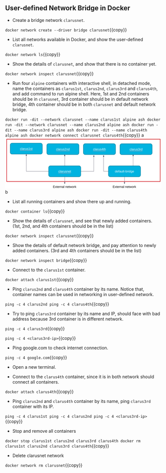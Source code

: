 
## User-defined Network Bridge in Docker

- Create a bridge network `clarusnet`.

`docker network create --driver bridge clarusnet`{{copy}}

- List all networks available in Docker, and show the user-defined `clarusnet`.

`docker network ls`{{copy}}

- Show the details of `clarusnet`, and show that there is no container yet.

`docker network inspect clarusnet`{{copy}}

- Run four `alpine` containers with interactive shell, in detached mode, name the containers as `clarus1st`, `clarus2nd`, `clarus3rd` and `clarus4th`, and add command to run alpine shell. Here, 1st and 2nd containers should be in `clarusnet`, 3rd container should be in default network bridge, 4th container should be in both `clarusnet` and default network bridge.

`docker run -dit --network clarusnet --name clarus1st alpine ash
docker run -dit --network clarusnet --name clarus2nd alpine ash
docker run -dit --name clarus3rd alpine ash
docker run -dit --name clarus4th alpine ash
docker network connect clarusnet clarus4th`{{copy}}
a
![User Defined Bridge Network](./user-defined-bridge-network.png)
b
- List all running containers and show there up and running.

`docker container ls`{{copy}}

- Show the details of `clarusnet`, and see that newly added containers. (1st, 2nd, and 4th containers should be in the list)

`docker network inspect clarusnet`{{copy}}

- Show the details of  default network bridge, and pay attention to newly added containers. (3rd and 4th containers should be in the list)

`docker network inspect bridge`{{copy}}

- Connect to the `clarus1st` container.

`docker attach clarus1st`{{copy}}

- Ping `clarus2nd` and `clarus4th` container by its name. Notice that, container names can be used in networking in user-defined network.

`ping -c 4 clarus2nd
ping -c 4 clarus4th`{{copy}}

- Try to ping `clarus3rd` container by its name and IP, should face with bad address because 3rd container is in different network.

`ping -c 4 clarus3rd`{{copy}}

`ping -c 4 <clarus3rd-ip>`{{copy}}

- Ping google.com to check internet connection.

`ping -c 4 google.com`{{copy}}

- Open a new terminal.

- Connect to the `clarus4th` container, since it is in both network should connect all containers.

`docker attach clarus4th`{{copy}}

- Ping `clarus2nd` and `clarus4th` container by its name, ping `clarus3rd` container with its IP.

`ping -c 4 clarus1st
ping -c 4 clarus2nd
ping -c 4 <clarus3rd-ip>`{{copy}}

- Stop and remove all containers

`
docker stop clarus1st clarus2nd clarus3rd clarus4th
docker rm clarus1st clarus2nd clarus3rd clarus4th
`{{copy}}

- Delete clarusnet network

`docker network rm clarusnet`{{copy}}